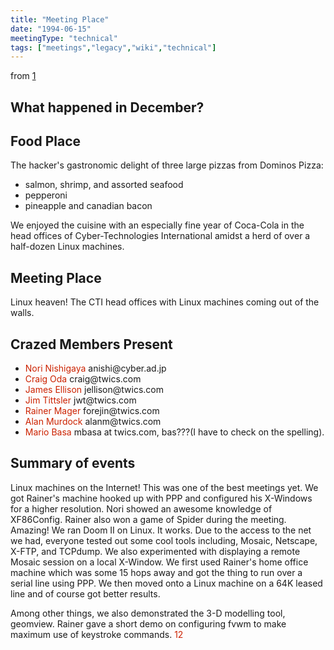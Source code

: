 ```yaml
---
title: "Meeting Place"
date: "1994-06-15"
meetingType: "technical"
tags: ["meetings","legacy","wiki","technical"]
---
```


<p>from <a href="http://www.tlug.jp/meetings/1994/94dec.html">1</a></p>
<h2 id="what_happened_in_december">What happened in December?</h2>
<h2 id="food_place">Food Place</h2>
<p>The hacker's gastronomic delight of three large pizzas from Dominos Pizza:</p>
<ul>
<li>salmon, shrimp, and assorted seafood</li>
<li>pepperoni</li>
<li>pineapple and canadian bacon</li>
</ul>
<p>We enjoyed the cuisine with an especially fine year of Coca-Cola in the head offices of Cyber-Technologies International amidst a herd of over a half-dozen Linux machines.</p>
<h2 id="meeting_place">Meeting Place</h2>
<p>Linux heaven! The CTI head offices with Linux machines coming out of the walls.</p>
<h2 id="crazed_members_present">Crazed Members Present</h2>
<ul>
<li><font color="#CC2200">Nori Nishigaya</font> anishi@cyber.ad.jp</li>
<li><font color="#CC2200">Craig Oda</font> craig@twics.com</li>
<li><font color="#CC2200">James Ellison</font> jellison@twics.com</li>
<li><font color="#CC2200">Jim Tittsler</font> jwt@twics.com</li>
<li><font color="#CC2200">Rainer Mager</font> forejin@twics.com</li>
<li><font color="#CC2200">Alan Murdock</font> alanm@twics.com</li>
<li><font color="#CC2200">Mario Basa</font> mbasa at twics.com, bas???(I have to check on the spelling).</li>
</ul>
<h2 id="summary_of_events">Summary of events</h2>
<p>Linux machines on the Internet! This was one of the best meetings yet. We got Rainer's machine hooked up with PPP and configured his X-Windows for a higher resolution. Nori showed an awesome knowledge of XF86Config. Rainer also won a game of Spider during the meeting. Amazing! We ran Doom II on Linux. It works. Due to the access to the net we had, everyone tested out some cool tools including, Mosaic, Netscape, X-FTP, and TCPdump. We also experimented with displaying a remote Mosaic session on a local X-Window. We first used Rainer's home office machine which was some 15 hops away and got the thing to run over a serial line using PPP. We then moved onto a Linux machine on a 64K leased line and of course got better results.</p>
<p>Among other things, we also demonstrated the 3-D modelling tool, geomview. Rainer gave a short demo on configuring fvwm to make maximum use of keystroke commands.
<font color="#CC2200">12</font></p>